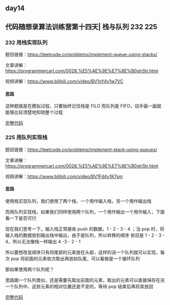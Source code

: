 ## day14

## 代码随想录算法训练营第十四天| 栈与队列 232 225

### 232 用栈实现队列

题目链接：https://leetcode.cn/problems/implement-queue-using-stacks/

文章讲解：https://programmercarl.com/0028.%E5%AE%9E%E7%8E%B0strStr.html

视频讲解：https://www.bilibili.com/video/BV1nY4y1w7VC

#### 思路
这种题就是在模拟过程，只要始终记住栈是 FILO 而队列是 FIFO，动手画一画就能够比较清楚地知晓整个过程

[完整代码](https://github.com/hd2yao/leetcode/tree/master/training/day14/0232_implement_queue_using_stacks.go)

### 225 用队列实现栈

题目链接：https://leetcode.cn/problems/implement-stack-using-queues/

文章讲解：https://programmercarl.com/0028.%E5%AE%9E%E7%8E%B0strStr.html

视频讲解：https://www.bilibili.com/video/BV1Fd4y1K7sm

#### 思路
使用栈实现队列，我们使用了两个栈，一个用作输入栈，另一个用作输出栈

而用队列实现栈，如果我们同样使用两个队列，一个用作输出一个用作输入，下面看一下是否可行

现在我们思考一下，输入栈正常接收 push 的数据，1 - 2 - 3 - 4 ；当 pop 时，将输入栈的数据放到输出栈中输出，由于是队列，所以转移的顺序
依旧是 1 - 2 - 3 - 4，所以无法像栈一样输出 4 -3 - 2 - 1

所以要想改变顺序只有将尾部的元素放在头部，这样的话一个队列就可以实现，每次 pop 将前面的元素依次取出再放如队尾，可以看做是一个循环队列

那如果使用两个队列呢？

思路跟一个队列类似，还是需要先取出前面的元素，取出的元素可以直接保存在另一个队列中，这些元素的相对位置还是不变的，等待 pop 结束后再将其放回

[完整代码](https://github.com/hd2yao/leetcode/tree/master/training/day14/0225_implement_stack_using_queues.go)
